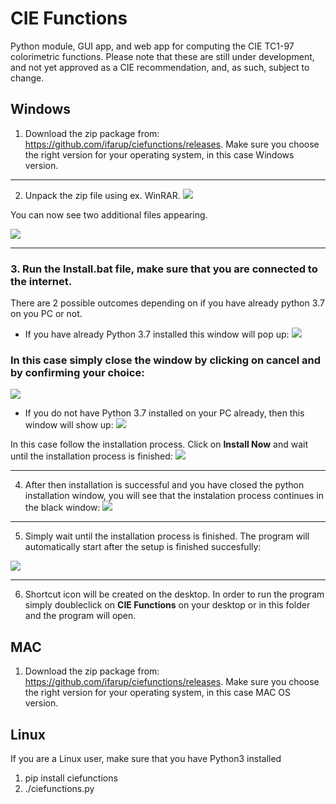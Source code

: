# CIE Functions

Python module, GUI app, and web app for computing the CIE TC1-97 colorimetric functions. Please note that these are still under development, and not yet approved as a CIE recommendation, and, as such, subject to change.


## Windows

1. Download the zip package from: https://github.com/ifarup/ciefunctions/releases. Make sure you choose the right version for your operating system, in this case Windows version.

***

2. Unpack the zip file using ex. WinRAR.
![](https://imgur.com/3C7lBd7.png)

You can now see two additional files appearing.

![](https://imgur.com/CHSMOiR.png)

***

### 3. Run the **Install.bat** file, make sure that you are connected to the internet.
There are 2 possible outcomes depending on if you have already python 3.7 on you PC or not.
*  If you have already Python 3.7 installed this window will pop up:
![](https://imgur.com/GxIZw5k.png)

### In this case simply close the window by clicking on **cancel** and by confirming your choice:
![](https://imgur.com/uD5bp3O.png)

* If you do not have Python 3.7 installed on your PC already, then this window will show up:
![](https://imgur.com/q3btZxx.png)


In this case follow the installation process. Click on **Install Now** and wait until the installation process is finished:
![](https://imgur.com/hgPimnB.png)

***

4. After then installation is successful and you have closed the python installation window, you will see that the instalation process continues in the black window:
![](https://imgur.com/kT73Ntq.png)

***

5. Simply wait until the installation process is finished. The program will automatically start after the setup is finished succesfully:

![](https://imgur.com/5dXSWXr.png)

***

6. Shortcut icon will be created on the desktop. In order to run the program simply doubleclick on **CIE Functions** on your desktop or in this folder and the program will open.
 

## MAC

1. Download the zip package from: https://github.com/ifarup/ciefunctions/releases. Make sure you choose the right version for your operating system, in this case MAC OS version.

## Linux

If you are a Linux user, make sure that you have Python3 installed
1. pip install ciefunctions
2. ./ciefunctions.py
